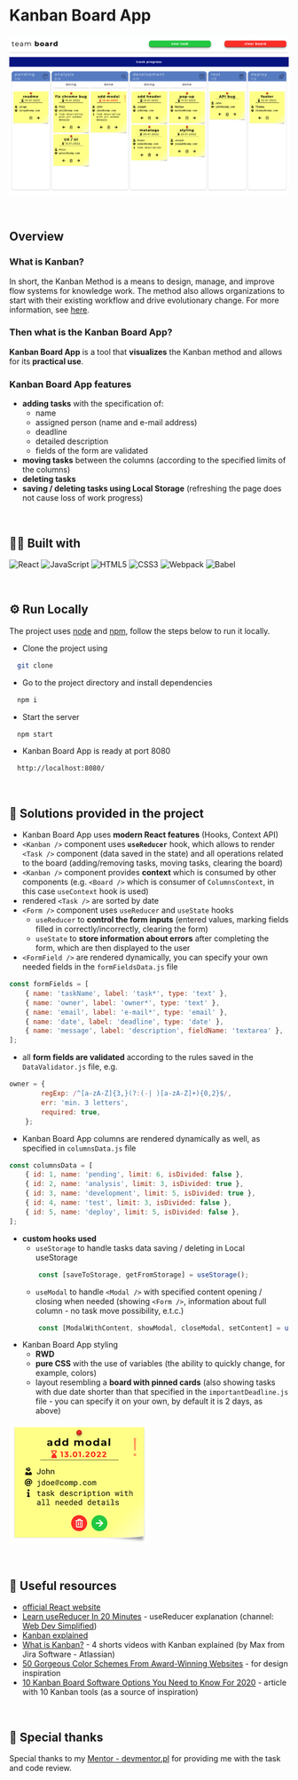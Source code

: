 # Kanban Board App
![Kanban Board App screenshot](/img/kanban-board-app.png "Kanban Board app screenshot")

&nbsp;

## Overview

### What is Kanban?

In short, the Kanban Method is a means to design, manage, and improve flow systems for knowledge work. The method also allows organizations to start with their existing workflow and drive evolutionary change. For more information, see [here](https://kanbanblog.com/explained/).

### Then what is the Kanban Board App?

**Kanban Board App** is a tool that **visualizes** the Kanban method and allows for its **practical use**.

### Kanban Board App features

- **adding tasks** with the specification of:
    - name
    - assigned person (name and e-mail address)
    - deadline
    - detailed description
    - fields of the form are validated
- **moving tasks** between the columns (according to the specified limits of the columns)
- **deleting tasks**
- **saving / deleting tasks using Local Storage** (refreshing the page does not cause loss of work progress)

&nbsp;

## 👨‍💻 Built with

![React](https://img.shields.io/badge/React-20232A?style=for-the-badge&logo=react&logoColor=61DAFB)
![JavaScript](https://img.shields.io/badge/JavaScript-323330?style=for-the-badge&logo=javascript&logoColor=F7DF1E)
![HTML5](https://img.shields.io/badge/HTML5-E34F26?style=for-the-badge&logo=html5&logoColor=white)
![CSS3](https://img.shields.io/badge/CSS3-1572B6?style=for-the-badge&logo=css3&logoColor=white)
![Webpack](https://img.shields.io/badge/Webpack-8DD6F9?style=for-the-badge&logo=Webpack&logoColor=white)
![Babel](https://img.shields.io/badge/Babel-F9DC3E?style=for-the-badge&logo=babel&logoColor=white)

&nbsp;
## ⚙️ Run Locally

The project uses [node](https://nodejs.org/en/) and [npm](https://www.npmjs.com/), follow the steps below to run it locally.

- Clone the project using

```bash
  git clone
```

- Go to the project directory and install dependencies

```bash
  npm i
```

- Start the server

```bash
  npm start
```

- Kanban Board App is ready at port 8080

```bash
  http://localhost:8080/
```
&nbsp;
## 🤔 Solutions provided in the project

- Kanban Board App uses **modern React features** (Hooks, Context API)
- `<Kanban />` component uses **`useReducer`** hook, which allows to render `<Task />` component (data saved in the state) and all operations related to the board (adding/removing tasks, moving tasks, clearing the board)
- `<Kanban />` component provides **context** which is consumed by other components (e.g. `<Board />` which is consumer of `ColumnsContext`, in this case `useContext` hook is used)
- rendered `<Task />` are sorted by date
- `<Form />` component uses `useReducer` and `useState` hooks
    - `useReducer` to **control the form inputs** (entered values, marking fields filled in correctly/incorrectly, clearing the form)
    - `useState` to **store information about errors** after completing the form, which are then displayed to the user
- `<FormField />` are rendered dynamically, you can specify your own needed fields in the `formFieldsData.js` file

```javascript
const formFields = [
    { name: 'taskName', label: 'task*', type: 'text' },
    { name: 'owner', label: 'owner*', type: 'text' },
    { name: 'email', label: 'e-mail*', type: 'email' },
    { name: 'date', label: 'deadline', type: 'date' },
    { name: 'message', label: 'description', fieldName: 'textarea' },
];
```

- all **form fields are validated** according to the rules saved in the `DataValidator.js` file, e.g.

```javascript
owner = {
        regExp: /^[a-zA-Z]{3,}(?:(-| )[a-zA-Z]+){0,2}$/,
        err: 'min. 3 letters',
        required: true,
    };
```

- Kanban Board App columns are rendered dynamically as well, as specified in `columnsData.js` file

```javascript
const columnsData = [
    { id: 1, name: 'pending', limit: 6, isDivided: false },
    { id: 2, name: 'analysis', limit: 3, isDivided: true },
    { id: 3, name: 'development', limit: 5, isDivided: true },
    { id: 4, name: 'test', limit: 3, isDivided: false },
    { id: 5, name: 'deploy', limit: 5, isDivided: false },
];
```

- **custom hooks used**
    - `useStorage` to handle tasks data saving / deleting in Local useStorage
    ```javascript
        const [saveToStorage, getFromStorage] = useStorage();
    ```
    - `useModal` to handle `<Modal />` with specified content opening / closing when needed (showing `<Form />`, information about full column - no task move possibility, e.t.c.)
    ```javascript
        const [ModalWithContent, showModal, closeModal, setContent] = useModal();
    ```
- Kanban Board App styling
    - **RWD**
    - **pure CSS** with the use of variables (the ability to quickly change, for example, colors)
    - layout resembling a **board with pinned cards** (also showing tasks with due date shorter than that specified in the `importantDeadline.js` file - you can specify it on your own, by default it is 2 days, as above)   

![task card screenshot](/img/task-card.png "task card layout")

&nbsp;
## 🔗 Useful resources

- [official React website](https://reactjs.org/docs/getting-started.html)
- [Learn useReducer In 20 Minutes](https://www.youtube.com/watch?v=kK_Wqx3RnHk&t=687s) - useReducer explanation (channel: [Web Dev Simplified](https://www.youtube.com/channel/UCFbNIlppjAuEX4znoulh0Cw))
- [Kanban explained](https://kanbanblog.com/explained/)
- [What is Kanban?](https://www.youtube.com/watch?v=iVaFVa7HYj4&list=PLaD4FvsFdarR3oF1gp5_NmnlL-BQIE9sW&index=2) - 4 shorts videos with Kanban explained (by Max from Jira Software - Atlassian)
- [50 Gorgeous Color Schemes From Award-Winning Websites](https://visme-co.translate.goog/blog/website-color-schemes/?_x_tr_sl=en&_x_tr_tl=pl&_x_tr_hl=pl&_x_tr_pto=op,sc) - for design inspiration
- [10 Kanban Board Software Options You Need to Know For 2020](https://instagantt.com/gantt-chart-experts/top-10-best-kanban-board-software-in-2020) - article with 10 Kanban tools (as a source of inspiration)

&nbsp;
## 🙏 Special thanks

Special thanks to my [Mentor - devmentor.pl](https://devmentor.pl/) for providing me with the task and code review.
